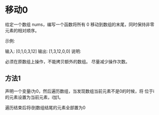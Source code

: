 # 移动0

给定一个数组 nums，编写一个函数将所有 0 移动到数组的末尾，同时保持非零元素的相对顺序。

示例:

输入: [0,1,0,3,12]
输出: [1,3,12,0,0]
说明:

必须在原数组上操作，不能拷贝额外的数组。
尽量减少操作次数。


## 方法1

声明一个变量i为0，然后遍历数组，当发现数组当前元素不是0的时候，将
位于i的元素设置为当前元素，i加1。

遍历结束后将i到数组结尾的元素全部置为0

